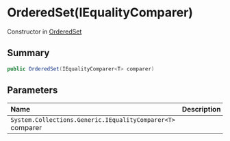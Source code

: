 # OrderedSet(IEqualityComparer<T>)

Constructor in [OrderedSet](api/csharp/yarn.compiler.upgrader.orderedset.md)

## Summary



```csharp
public OrderedSet(IEqualityComparer<T> comparer)
```

## Parameters

|Name|Description|
|:---|:---|
|`System.Collections.Generic.IEqualityComparer<T>` comparer||

